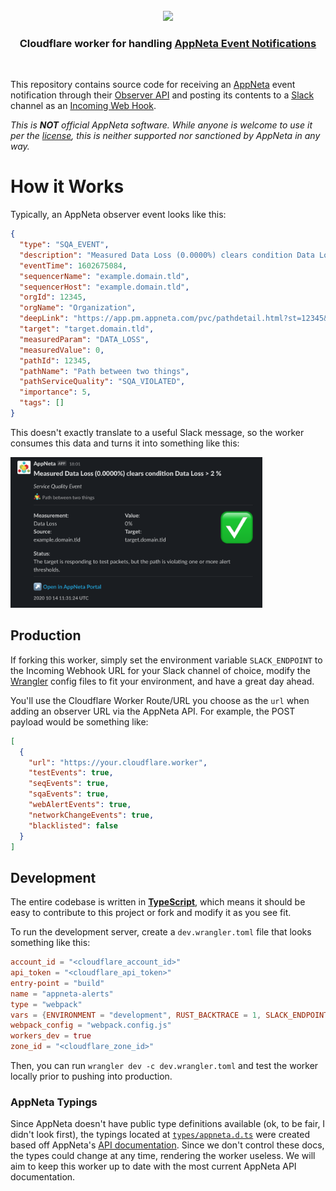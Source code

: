 <div align="center">
  <br/>
  <img src="https://res.cloudinary.com/stellaraf/image/upload/v1604277355/stellar-logo-gradient.svg" width="300" />
  <br/>
  <h3>Cloudflare worker for handling <a href="https://docs.appneta.com/event-integration.html" rel="noopener noreferrer">AppNeta Event Notifications</a></h3>
  <br/>  
</div>

This repository contains source code for receiving an [AppNeta](https://appneta.com) event notification through their [Observer API](https://docs.appneta.com/event-integration.html) and posting its contents to a [Slack](https://slack.com) channel as an [Incoming Web Hook](https://api.slack.com/messaging/webhooks).

_This is **NOT** official AppNeta software. While anyone is welcome to use it per the [license](https://github.com/stellaraf/worker-appneta/blob/main/LICENSe.md), this is neither supported nor sanctioned by AppNeta in any way._

# How it Works

Typically, an AppNeta observer event looks like this:

```json
{
  "type": "SQA_EVENT",
  "description": "Measured Data Loss (0.0000%) clears condition Data Loss > 2 %",
  "eventTime": 1602675084,
  "sequencerName": "example.domain.tld",
  "sequencerHost": "example.domain.tld",
  "orgId": 12345,
  "orgName": "Organization",
  "deepLink": "https://app.pm.appneta.com/pvc/pathdetail.html?st=12345&pathid=12345&timeStamp=1602675084537",
  "target": "target.domain.tld",
  "measuredParam": "DATA_LOSS",
  "measuredValue": 0,
  "pathId": 12345,
  "pathName": "Path between two things",
  "pathServiceQuality": "SQA_VIOLATED",
  "importance": 5,
  "tags": []
}
```

This doesn't exactly translate to a useful Slack message, so the worker consumes this data and turns it into something like this:

<img src="https://github.com/stellaraf/worker-appneta/blob/main/screenshot.png" alt="Screenshot" width="80%" />

## Production

If forking this worker, simply set the environment variable `SLACK_ENDPOINT` to the Incoming Webhook URL for your Slack channel of choice, modify the [Wrangler](https://developers.cloudflare.com/workers/cli-wrangler) config files to fit your environment, and have a great day ahead.

You'll use the Cloudflare Worker Route/URL you choose as the `url` when adding an observer URL via the AppNeta API. For example, the POST payload would be something like:

```json
[
  {
    "url": "https://your.cloudflare.worker",
    "testEvents": true,
    "seqEvents": true,
    "sqaEvents": true,
    "webAlertEvents": true,
    "networkChangeEvents": true,
    "blacklisted": false
  }
]
```

## Development

The entire codebase is written in [**TypeScript**](https://www.typescriptlang.org/), which means it should be easy to contribute to this project or fork and modify it as you see fit.

To run the development server, create a `dev.wrangler.toml` file that looks something like this:

```toml
account_id = "<cloudflare_account_id>"
api_token = "<cloudflare_api_token>"
entry-point = "build"
name = "appneta-alerts"
type = "webpack"
vars = {ENVIRONMENT = "development", RUST_BACKTRACE = 1, SLACK_ENDPOINT = "https://hooks.slack.com/services/<your slack channel>"}
webpack_config = "webpack.config.js"
workers_dev = true
zone_id = "<cloudflare_zone_id>"
```

Then, you can run `wrangler dev -c dev.wrangler.toml` and test the worker locally prior to pushing into production.

### AppNeta Typings

Since AppNeta doesn't have public type definitions available (ok, to be fair, I didn't look first), the typings located at [`types/appneta.d.ts`](https://github.com/stellaraf/worker-appneta/blob/main/types/appneta.d.ts) were created based off AppNeta's [API documentation](https://docs.appneta.com/event-integration.html). Since we don't control these docs, the types could change at any time, rendering the worker useless. We will aim to keep this worker up to date with the most current AppNeta API documentation.